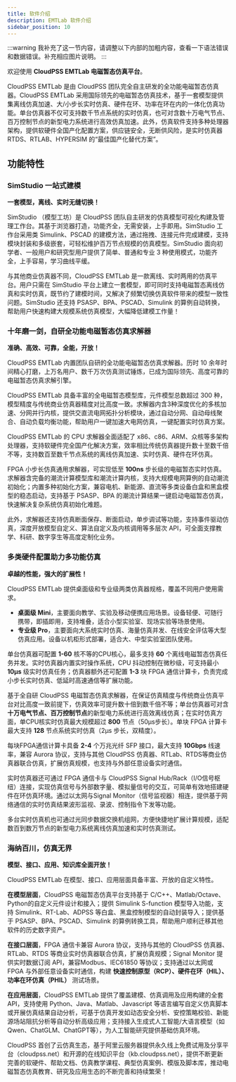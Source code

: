 ```yaml
---
title: 软件介绍
description: EMTLab 软件介绍
sidebar_position: 10
---
```

:::warning
我补充了这一节内容，请调整以下内部的加粗内容，查看一下语法错误和数据错误。补充相应图片说明。
:::

欢迎使用 **CloudPSS EMTLab 电磁暂态仿真平台**。

CloudPSS EMTLab 是由 CloudPSS 团队完全自主研发的全功能电磁暂态仿真器。CloudPSS EMTLab 采用国际领先的电磁暂态仿真技术，基于一套模型提供集离线仿真加速、大/小步长实时仿真、硬件在环、功率在环在内的一体化仿真功能。单台仿真器不仅可支持数千节点系统的实时仿真，也可对含数十万电气节点、百万控制节点的新型电力系统进行高效仿真加速。此外，仿真软件支持多种处理器架构，提供软硬件全国产化配置方案，供应链安全，无断供风险，是实时仿真器 RTDS、RTLAB、HYPERSIM 的“最佳国产化替代方案”。

## 功能特性

### SimStudio 一站式建模

**一套模型，离线、实时无缝切换！**

SimStudio （模型工坊）是 CloudPSS 团队自主研发的仿真模型可视化构建及管理工作台。其基于浏览器打造，功能齐全，无需安装，上手即用。SimStudio 工作台采用类 Simulink、PSCAD 的建模方法，通过拖拽、连接元件完成建模，支持模块封装和多级嵌套，可轻松维护百万节点规模的仿真模型。SimStudio 面向初学者、一般用户和研究型用户提供了简单、普通和专业 3 种使用模式，功能齐全，上手容易，学习曲线平缓。

与其他商业仿真器不同，CloudPSS EMTLab 是一款离线、实时两用的仿真平台。用户只需在 SimStudio 平台上建立一套模型，即可同时支持电磁暂态离线仿真和实时仿真，既节约了建模时间，又解决了频繁切换仿真软件带来的模型一致性问题。SimStudio 还支持 PSASP、BPA、PSCAD、Simulink 的算例自动转换，帮助用户快速构建大规模系统仿真模型，大幅降低建模工作量！

### 十年磨一剑，自研全功能电磁暂态仿真求解器

**准确、高效、可靠，全能，开放！**

CloudPSS EMTLab 内置团队自研的全功能电磁暂态仿真求解器。历时 10 余年时间精心打磨，上万名用户、数千万次仿真测试锤炼，已成为国际领先、高度可靠的电磁暂态仿真求解引擎。

CloudPSS EMTLab 具备丰富的全电磁暂态模型库，元件模型总数超过 300 种，模型精度与传统商业仿真器精度对比高度一致。求解器内含3种深度优化的多核加速、分网并行内核，提供交直流电网拓扑分析模块，通过自动分网、自动母线聚合、自动负载均衡功能，帮助用户一键加速大电网仿真，一键配置实时仿真方案。

CloudPSS EMTLab 的 CPU 求解器全面适配了 x86、c86、ARM、众核等多架构处理器，支持软硬件完全国产化解决方案，效率相比传统仿真器提升数十至数千倍不等，支持数百至数千节点系统的离线仿真加速、实时仿真、硬件在环仿真。

FPGA 小步长仿真通用求解器，可实现低至 **100ns** 步长级的电磁暂态实时仿真。 求解器含完备的潮流计算模型库和潮流计算内核，支持大规模电网算例的自动潮流初始化；内置多种初始化方案，兼容电机、新能源、直流等多类设备白盒和黑盒模型的稳态启动，支持基于 PSASP、BPA 的潮流计算结果一键启动电磁暂态仿真，快速解决复杂系统仿真初始化难题。

此外，求解器还支持仿真断面保存、断面启动，单步调试等功能，支持事件驱动仿真，深度开放模型自定义、算法自定义及内核调用等多层次 API，可全面支撑教学、科研、数字孪生等高度定制化业务。

### 多类硬件配置助力多功能仿真

**卓越的性能，强大的扩展性！**

CloudPSS EMTLab 提供桌面级和专业级两类仿真器规格，覆盖不同用户使用需求。 
+  **桌面级 Mini**，主要面向教学、实验及移动便携应用场景。设备轻便、可随行携带，即插即用，支持堆叠，适合小型实验室、现场实验等场景使用。 
+  **专业级 Pro**，主要面向大系统实时仿真、海量仿真并发、在线安全评估等大型仿真应用。设备以机柜形式部署，适合大、中型实验室团队使用。

单台仿真器可配置 **1-60** 核不等的CPU核心，最多支持 **60** 个离线电磁暂态仿真任务并发。实时仿真器内置实时操作系统，CPU 抖动控制在微秒级，可支持最小 **10μs** 级实时仿真任务；仿真器额外还可配置 **1-3** 块 FPGA 通信计算卡，负责完成小步长实时仿真、低延时高速通信等扩展功能。 

基于全自研 CloudPSS 电磁暂态仿真求解器，在保证仿真精度与传统商业仿真平台对比高度一致前提下，仿真效率可提升数十倍到数千倍不等；单台仿真器可对含**十万电气节点、百万控制节点**的新型电力系统进行高效离线仿真；在实时仿真方面，单CPU核实时仿真最大规模超过 **800** 节点（50μs步长）。单块 FPGA 计算卡最大支持 **128** 节点系统实时仿真（2μs 步长，双精度）。

每块FPGA通信计算卡具备 **2-4** 个万兆光纤 SFP 接口，最大支持 **10Gbps** 线速率，兼容 Aurora 协议，支持与其他 CloudPSS 仿真器、RTLab、RTDS等商业仿真器联合仿真，扩展仿真规模，也支持与外部任意设备实时通信。

实时仿真器还可通过 FPGA 通信卡与 CloudPSS Signal Hub/Rack（I/O信号枢纽）连接，实现仿真信号与外部数字量、模拟量信号的交互，可简单有效地搭建硬件在环仿真环境。通过以太网与Signal Monitor（信号监视器）相连，提供基于网络通信的实时仿真结果波形监视、录波、控制指令下发等功能。

多台实时仿真机也可通过光同步数据交换机组网，方便快捷地扩展计算规模，适配数百到数万节点的新型电力系统离线仿真加速和实时仿真测试。

### 海纳百川，仿真无界

**模型、接口、应用、知识库全面开放！**

CloudPSS EMTLab 在模型、接口、应用层面具备丰富、开放的自定义特性。

**在模型层面**，CloudPSS 电磁暂态仿真平台支持基于 C/C++、Matlab/Octave、Python的自定义元件设计和接入；提供 Simulink S-function 模型导入功能，支持 Simulink、RT-Lab、ADPSS 等白盒、黑盒控制模型的自动封装导入；提供基于 PSASP、BPA、PSCAD、Simulink 的算例转换工具，帮助用户顺利迁移其他软件的历史数字资产。

**在接口层面**，FPGA 通信卡兼容 Aurora 协议，支持与其他的 CloudPSS 仿真器、RTLab、RTDS 等商业实时仿真器联合仿真，扩展仿真规模；Signal Monitor 提供实时数据订阅 API，兼容Modbus、IEC61850 等协议；支持通过以太网或 FPGA 与外部任意设备实时通信，构建 **快速控制原型（RCP）、硬件在环（HIL）、功率在环仿真（PHIL）** 测试场景。

**在应用层面**，CloudPSS EMTLab 提供了覆盖建模、仿真调用及应用构建的全套 API，支持使用 Python、Java、Matlab、Javascript 等语言编写自定义仿真脚本或开展仿真结果自动分析，可基于仿真开发如动态安全分析、安控策略校验、新能源场站阻抗分析等自动分析高级应用；支持接入生成式人工智能/大语言模型（如Qwen、ChatGLM、ChatGPT等），为人工智能研究提供基础仿真环境。

CloudPSS 首创了云仿真生态，基于阿里云服务器提供永久线上免费试用及分享平台（cloudpss.net）和开源的在线知识平台（kb.cloudpss.net），提供不断更新完善的软硬件、帮助文档、仿真教学课程、典型仿真案例、模版及脚本库，推动电磁暂态仿真教育、研究及应用生态的不断完善和持续繁荣！